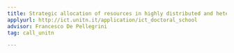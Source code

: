 ```yaml
---
title: Strategic allocation of resources in highly distributed and heterogeneous computing and information systems under concurrency and multitenancy
applyurl: http://ict.unitn.it/application/ict_doctoral_school
advisor: Francesco De Pellegrini
tag: call_unitn

---
```

